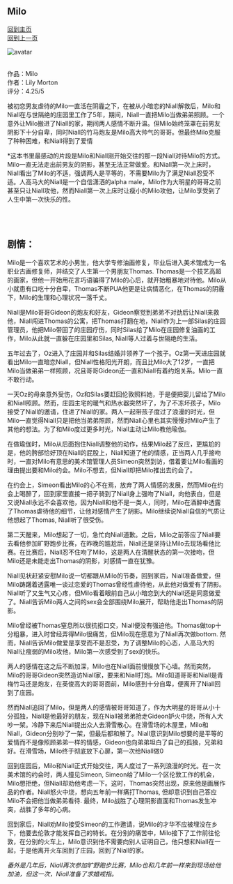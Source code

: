 ## Milo
[回到主页](https://boheme130.github.io/Fiction.git.io/) <br>
[回到上一页](https://boheme130.github.io/LilyMorton.git.io/)

![avatar](https://media.newyorker.com/photos/5cdee4ed53abc44146bb9fd5/master/pass/190527_r34379.jpg)
<br>
<br>


作品：Milo <br>
作者：Lily Morton <br>
评分：4.25/5 <br>

被初恋男友虐待的Milo一直活在阴霾之下，在被从小暗恋的Niall解救后，Milo和Niall在与世隔绝的庄园里工作了5年，期间，Niall一直把Milo当做弟弟照顾。一个意外让Milo搬进了Niall的家，期间两人感情不断升温。但Milo始终笼罩在前男友阴影下十分自卑，同时Niall的竹马炮友是Milo高大帅气的哥哥。但最终Milo克服了种种困难，和Niall得到了爱情

*这本书里最感动的片段是Milo和Niall刚开始交往的那一段Niall对待Milo的方式。Milo一直无法走出前男友的阴影，甚至无法正常做爱。和Niall第一次上床时，Niall看出了Milo的不适，强调两人是平等的，不需要Milo为了满足Niall忍受不适。人高马大的Niall是一个自信潇洒的alpha male，Milo作为大明星的哥哥之前甚至只让Niall攻他，然而Niall第一次上床时让瘦小的Milo攻他，让Milo享受到了人生中第一次快乐的性。

<br>
<br>

## 剧情：
Milo是一个喜欢艺术的小男生，他大学专修油画修复，毕业后进入美术馆成为一名职业古画修复师，并结交了人生第一个男朋友Thomas. Thomas是一个技艺高超的画家，但他一开始用花言巧语骗得了Milo的心后，就开始粗暴地对待他。Milo从小就患有口吃十分自卑，Thomas不断PUA他更是让病情恶化，在Thomas的阴霾下，Milo的生理和心理状况一落千丈。

Niall是Milo哥哥Gideon的炮友和好友，Gideon察觉到弟弟不对劲后让Niall来救他，Niall闯进Thomas的公寓，把Thomas打翻在地，Niall作为上一部Silas的庄园管理员，他把Milo带回了的庄园疗伤，同时Silas给了Milo在庄园修复油画的工作，Milo从此就一直躲在庄园里和Silas, Niall等人过着与世隔绝的生活。

五年过去了，Oz进入了庄园并和Silas结婚并领养了一个孩子。Oz第一天进庄园就看出Milo一直暗恋Niall，但Niall性格阳光开朗，而且比Milo大了12岁，一直把Milo当做弟弟一样照顾，况且哥哥Gideon还一直和Niall有着约炮关系。Milo一直不敢行动。

一天Oz的母亲意外受伤，Oz和Silas要赶回伦敦照料她，于是便把婴儿留给了Milo和Niall照顾。然而，庄园主宅的暖气和热水器突然坏了，为了不冻坏孩子，Milo接受了Niall的邀请，住进了Niall的家。两人一起带孩子度过了浪漫的时光，但Milo一直觉得Niall只是把他当弟弟照顾，然而Niall心里也其实慢慢对Milo产生了其他的想法。为了和Milo度过更多时光，Niall主动让Milo教他瑜伽。

在做瑜伽时，Milo从后面抱住Niall调整他的动作，结果Milo起了反应，更尴尬的是，他的胯部恰好顶在Niall的屁股上，Niall知道了他的情感，正当两人几乎接吻时，一直对Milo有意思的美术馆管理人员Simeon突然到访，借着要让Milo看画的理由提出要和Milo约会。Milo不想去，但Niall却把Milo推出去约会了。

在约会上，Simeon看出Milo的心不在焉，放弃了两人情感的发展，然而Milo在约会上喝醉了，回到家里直接一把子骑到了Niall身上强吻了Niall，向他表白，但是又说Niall永远不会喜欢他，因为Niall和他不是一类人，同时，Milo在酒醉中透露了Thomas虐待他的细节，让他对感情产生了阴影。Milo继续说Niall自信的气质让他想起了Thomas, Niall听了很受伤。

第二天醒来，Milo想起了一切，急忙向Niall道歉。之后，Milo之前答应了Niall要去看他参加旷野跑步比赛，在昨晚的尴尬后，Niall还是坚持让Milo去现场看他比赛。在比赛后，Niall忍不住吻了Milo，这是两人在清醒状态的第一次接吻，但Milo还是未能走出Thomas的阴影，对感情一直在犹豫。

Niall见状赶紧安慰Milo说一切都跟从Milo的节奏，回到家后，Niall准备做爱，但Milo踌躇着透露唯一谈过恋爱的Thomas曾经性虐待他，从此他对做爱有了阴影。Niall听了又生气又心疼，但Milo看着眼前自己从小暗恋到大的Niall还是同意做爱了。Niall告诉Milo两人之间的sex会全部围绕Milo展开，帮助他走出Thomas的阴影。

Milo曾经被Thomas窒息所以很抗拒口交，Niall便没有强迫他。Thomas做top十分粗暴，进入时曾经弄得Milo很痛苦，但Milo现在愿意为了Niall再次做bottom. 然而，Niall告诉Milo做爱是享受而不是忍受，为了调整Milo的心态，人高马大的Niall让瘦弱的Milo攻他，Milo第一次感受到了sex的快乐。

两人的感情在这之后不断加深，Milo也在Niall面前慢慢放下心墙。然而突然，Milo的哥哥Gideon突然造访Niall家，要来和Niall打炮。Milo知道哥哥和Niall是青梅竹马还是炮友，在英俊高大的哥哥面前，Milo感到十分自卑，便离开了Niall回到了庄园。

然而Niall追回了Milo，但是两人的感情被哥哥知道了，作为大明星的哥哥从小十分孤独，Niall是他最好的朋友，现在Niall被弟弟抢走Gideon妒火中烧，所有人大吵一架。冷静下来后Niall提出众人去滑雪散心。在滑雪场的木屋里，Milo和Niall，Gideon分别吵了一架，但最后都和解了。Niall意识到Milo想要的是平等的爱情而不是像照顾弟弟一样的情感，Gideon也向弟弟坦白了自己的孤独，兄弟和好。在滑雪场，Milo终于彻底放下心扉，第一次给Niall做0

回到庄园后，Milo和Niall正式开始交往，两人度过了一系列浪漫的时光。在一次美术馆的约会时，两人撞见Simeon, Simeon给了Milo一个区伦敦工作的机会，Milo想拒绝，但Niall却劝他考虑一下。这时，Thomas突然出现，原来他是画展作品的作者。Niall怒火中烧，想向五年前一样痛打Thomas, 但却意识到自己答应Milo不会把他当做弟弟看待. 最终，Milo战胜了心理阴影直面和Thomas发生冲突，战胜了多年的心病。

回到家后，Niall劝Milo接受Simeon的工作邀请，说Milo的才华不应被埋没在乡下，他要去伦敦才能发挥自己的特长。在分别的痛苦中，Milo接下了工作前往伦敦，在分别的火车上，Milo意识到他不需要向别人证明自己，他只想和Niall在一起，于是他离开火车回到了庄园，回到了Niall的家。

*番外是几年后，Niall再次参加旷野跑步比赛，Milo也和几年前一样来到现场给他加油，但这一次，Niall准备了求婚戒指。*

